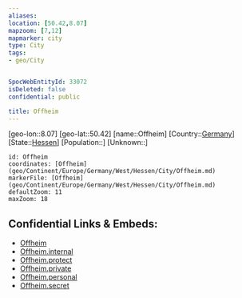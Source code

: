 ```yaml
---
aliases: 
location: [50.42,8.07]
mapzoom: [7,12] 
mapmarker: city 
type: City
tags:
- geo/City


SpocWebEntityId: 33072
isDeleted: false
confidential: public

title: Offheim
---
```

[geo-lon::8.07]
[geo-lat::50.42]
[name::Offheim]
[Country::[Germany](geo/Continent/Europe/Germany.md)]
[State::[Hessen](geo/Continent/Europe/Germany/West/Hessen.md)]
[Population::]
[Unknown::]


```leaflet
id: Offheim
coordinates: [Offheim](geo/Continent/Europe/Germany/West/Hessen/City/Offheim.md)
markerFile: [Offheim](geo/Continent/Europe/Germany/West/Hessen/City/Offheim.md)
defaultZoom: 11 
maxZoom: 18
```


## Confidential Links & Embeds: 
- [Offheim](../../../../../../../../_public/geo/Continent/Europe/Germany/West/Hessen/City/Offheim.md) 
- [Offheim.internal](../../../../../../../../_internal/geo/Continent/Europe/Germany/West/Hessen/City/Offheim.internal.md) 
- [Offheim.protect](../../../../../../../../_protect/geo/Continent/Europe/Germany/West/Hessen/City/Offheim.protect.md) 
- [Offheim.private](../../../../../../../../_private/geo/Continent/Europe/Germany/West/Hessen/City/Offheim.private.md) 
- [Offheim.personal](../../../../../../../../_personal/geo/Continent/Europe/Germany/West/Hessen/City/Offheim.personal.md) 
- [Offheim.secret](../../../../../../../../_secret/geo/Continent/Europe/Germany/West/Hessen/City/Offheim.secret.md) 

